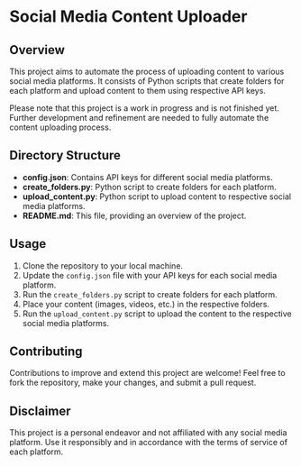 # Social Media Content Uploader

## Overview
This project aims to automate the process of uploading content to various social media platforms. It consists of Python scripts that create folders for each platform and upload content to them using respective API keys.

Please note that this project is a work in progress and is not finished yet. Further development and refinement are needed to fully automate the content uploading process.

## Directory Structure
- **config.json**: Contains API keys for different social media platforms.
- **create_folders.py**: Python script to create folders for each platform.
- **upload_content.py**: Python script to upload content to respective social media platforms.
- **README.md**: This file, providing an overview of the project.

## Usage
1. Clone the repository to your local machine.
2. Update the `config.json` file with your API keys for each social media platform.
3. Run the `create_folders.py` script to create folders for each platform.
4. Place your content (images, videos, etc.) in the respective folders.
5. Run the `upload_content.py` script to upload the content to the respective social media platforms.

## Contributing
Contributions to improve and extend this project are welcome! Feel free to fork the repository, make your changes, and submit a pull request.

## Disclaimer
This project is a personal endeavor and not affiliated with any social media platform. Use it responsibly and in accordance with the terms of service of each platform.
